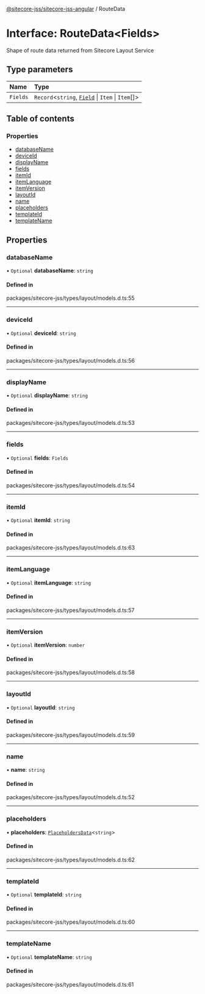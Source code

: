 [@sitecore-jss/sitecore-jss-angular](../README.md) / RouteData

# Interface: RouteData\<Fields\>

Shape of route data returned from Sitecore Layout Service

## Type parameters

| Name | Type |
| :------ | :------ |
| `Fields` | `Record`\<`string`, [`Field`](Field.md) \| `Item` \| `Item`[]\> |

## Table of contents

### Properties

- [databaseName](RouteData.md#databasename)
- [deviceId](RouteData.md#deviceid)
- [displayName](RouteData.md#displayname)
- [fields](RouteData.md#fields)
- [itemId](RouteData.md#itemid)
- [itemLanguage](RouteData.md#itemlanguage)
- [itemVersion](RouteData.md#itemversion)
- [layoutId](RouteData.md#layoutid)
- [name](RouteData.md#name)
- [placeholders](RouteData.md#placeholders)
- [templateId](RouteData.md#templateid)
- [templateName](RouteData.md#templatename)

## Properties

### databaseName

• `Optional` **databaseName**: `string`

#### Defined in

packages/sitecore-jss/types/layout/models.d.ts:55

___

### deviceId

• `Optional` **deviceId**: `string`

#### Defined in

packages/sitecore-jss/types/layout/models.d.ts:56

___

### displayName

• `Optional` **displayName**: `string`

#### Defined in

packages/sitecore-jss/types/layout/models.d.ts:53

___

### fields

• `Optional` **fields**: `Fields`

#### Defined in

packages/sitecore-jss/types/layout/models.d.ts:54

___

### itemId

• `Optional` **itemId**: `string`

#### Defined in

packages/sitecore-jss/types/layout/models.d.ts:63

___

### itemLanguage

• `Optional` **itemLanguage**: `string`

#### Defined in

packages/sitecore-jss/types/layout/models.d.ts:57

___

### itemVersion

• `Optional` **itemVersion**: `number`

#### Defined in

packages/sitecore-jss/types/layout/models.d.ts:58

___

### layoutId

• `Optional` **layoutId**: `string`

#### Defined in

packages/sitecore-jss/types/layout/models.d.ts:59

___

### name

• **name**: `string`

#### Defined in

packages/sitecore-jss/types/layout/models.d.ts:52

___

### placeholders

• **placeholders**: [`PlaceholdersData`](../README.md#placeholdersdata)\<`string`\>

#### Defined in

packages/sitecore-jss/types/layout/models.d.ts:62

___

### templateId

• `Optional` **templateId**: `string`

#### Defined in

packages/sitecore-jss/types/layout/models.d.ts:60

___

### templateName

• `Optional` **templateName**: `string`

#### Defined in

packages/sitecore-jss/types/layout/models.d.ts:61
